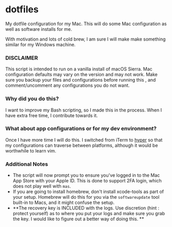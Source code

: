 # dotfiles
My dotfile configuration for my Mac. This will do some Mac configuration as well as software installs for me.

With motivation and lots of cold brew, I am sure I will make make something similar for my Windows machine. 

### DISCLAIMER
This script is intended to run on a vanilla install of macOS Sierra. Mac configuration defaults may vary on the version and may not work. Make sure you backup your files and configurations before running this , and comment/uncomment any configurations you do not want.

### Why did you do this? 
I want to improve my Bash scripting, so I made this in the process. When I have extra free time, I contribute towards it.

### What about app configurations or for my dev environment? 
Once I have more time I will do this. I switched from iTerm to [hyper](https://hyper.is) so that my configurations can traverse between platforms, although it would be worthwhile to learn vim.

### Additional Notes
* The script will now prompt you to ensure you've logged in to the Mac App Store with your Apple ID. This is done to support 2FA login, which does not play well with `mas`. 
* If you are going to install homebrew, don't install xcode-tools as part of your setup. Homebrew will do this for you via the `softwareupdate` tool built-in to Macs, and it might confuse the setup. 
* **The recovery key is INCLUDED with the logs. Use discretion (hint : protect yourself) as to where you put your logs and make sure you grab the key. I would like to figure out a better way of doing this. ** 
